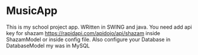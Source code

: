 # MusicApp
This is my school project app. WRitten in SWING and java.
You need add api key for shazam https://rapidapi.com/apidojo/api/shazam inside ShazamModel or inside config file. Also configure your Database in DatabaseModel my was in MySQL
